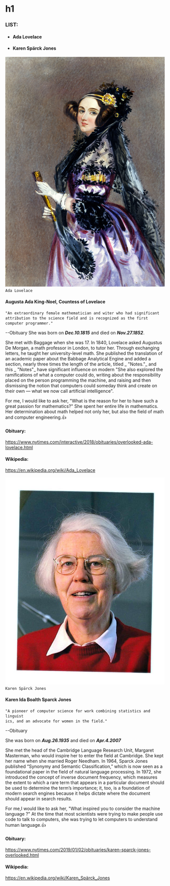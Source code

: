 # h1
### LIST:
* #### Ada Lovelace
* #### Karen Spärck Jones

![ADA](images/photos/people/Lovelace/ADA.JPG)
`Ada Lovelace`

#### Augusta Ada King-Noel, Countess of Lovelace
```
"An extraordinary female mathematician and witer who had significant 
attribution to the science field and is recognized as the first computer programmer."
```
--Obituary
She was born on _**Dec.10.1815**_ and died on _**Nov.27.1852**_.


She met with Baggage when she was 17.
In 1840, Lovelace asked Augustus De Morgan, a math professor in London, to tutor her. Through exchanging letters, he taught her university-level math.
She published the translation of an academic paper about the Babbage Analytical Engine and added a section, nearly three times the length of the article, titled _ "Notes."_ and this _ "Notes"_ have significant influence on modern
"She also explored the ramifications of what a computer could do, writing about the responsibility placed on the person programming the machine, and raising and then dismissing the notion that computers could someday think and create on their own — what we now call artificial intelligence".

For me, I would like to ask her, "What is the reason for her to have such a great passion for mathematics?" She spent her entire life in mathematics. Her determination about math helped not only her, but also the field of math and computer engineering.:+1:

#### Obituary:
https://www.nytimes.com/interactive/2018/obituaries/overlooked-ada-lovelace.html
#### Wikipedia:
https://en.wikipedia.org/wiki/Ada_Lovelace





![Karen](images/photos/people/Jones/Karen.JPG)
`Karen Spärck Jones`


#### Karen Ida Boalth Sparck Jones
```
"A pioneer of computer science for work combining statistics and linguist
ics, and an advocate for women in the field."
```
  --Obituary



She was born on _**Aug.26.1935**_ and died on _**Apr.4.2007**_

She met the head of the Cambridge Language Research Unit, Margaret Masterman, who would inspire her to enter the field at Cambridge.
She kept her name when she married Roger Needham.
In 1964, Sparck Jones published “Synonymy and Semantic Classification,” which is now seen as a foundational paper in the field of natural language processing.
In 1972, she introduced the concept of inverse document frequency, which measures the extent to which a rare term that appears in a particular document should be used to determine the term’s importance; it, too, is a foundation of modern search engines because it helps dictate where the document should appear in search results.

For me,I would like to ask her, "What inspired you to consider the machine language ?" At the time that  most scientists were trying to make people use code to talk to computers, she was trying to let computers to understand human language.:+1:

#### Obituary:
https://www.nytimes.com/2019/01/02/obituaries/karen-sparck-jones-overlooked.html
#### Wikipedia:
https://en.wikipedia.org/wiki/Karen_Spärck_Jones
